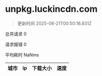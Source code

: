 
  # unpkg.luckincdn.com

  > 更新时间 2025-06-21T00:50:16.831Z
  
  总共请求 0

  请求报错 0

  平均耗时 NaNms

|城市|ip|下载大小|速度|
|-----|----------|---|---|

  